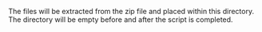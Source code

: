 The files will be extracted from the zip file and placed within this
directory. The directory will be empty before and after the script is
completed.
